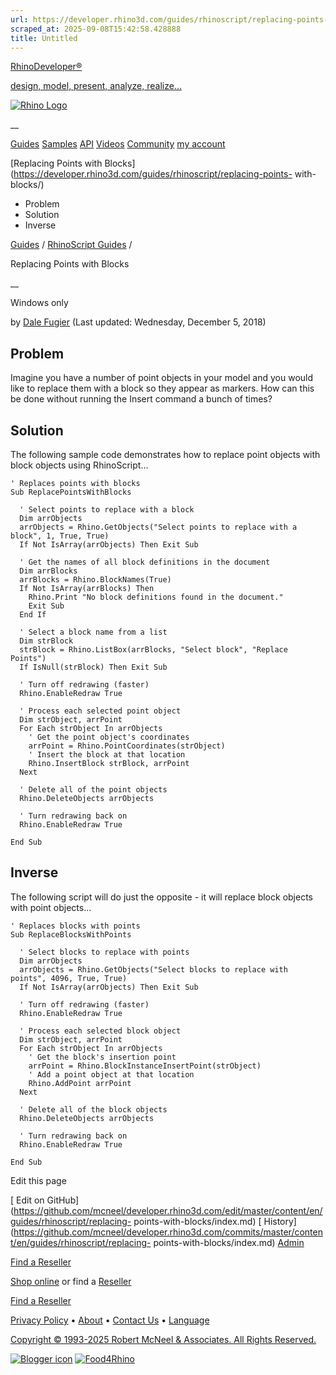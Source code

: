 ```yaml
---
url: https://developer.rhino3d.com/guides/rhinoscript/replacing-points-with-blocks/
scraped_at: 2025-09-08T15:42:58.428888
title: Untitled
---
```


[RhinoDeveloper®](/)

[design, model, present, analyze, realize...](/)

[![Rhino Logo](https://developer.rhino3d.com/images/rhinodevlogo.png)](/)

__

[Guides](https://developer.rhino3d.com/guides)
[Samples](https://developer.rhino3d.com/samples)
[API](https://developer.rhino3d.com/api)
[Videos](https://developer.rhino3d.com/videos)
[Community](https://discourse.mcneel.com/c/rhino-developer) [my account
](https://www.rhino3d.com/my-account/ "Manage your account, licenses, and
teams")

[Replacing Points with
Blocks](https://developer.rhino3d.com/guides/rhinoscript/replacing-points-
with-blocks/)

  * Problem
  * Solution
  * Inverse

[Guides](https://developer.rhino3d.com/en/guides/) / [RhinoScript
Guides](https://developer.rhino3d.com/en/guides/rhinoscript/) /

Replacing Points with Blocks

__

Windows only

by [Dale Fugier](https://discourse.mcneel.com/u/dale/) (Last updated:
Wednesday, December 5, 2018)

## Problem

Imagine you have a number of point objects in your model and you would like to
replace them with a block so they appear as markers. How can this be done
without running the Insert command a bunch of times?

## Solution

The following sample code demonstrates how to replace point objects with block
objects using RhinoScript…

    
    
    ' Replaces points with blocks
    Sub ReplacePointsWithBlocks
    
      ' Select points to replace with a block
      Dim arrObjects
      arrObjects = Rhino.GetObjects("Select points to replace with a block", 1, True, True)
      If Not IsArray(arrObjects) Then Exit Sub
    
      ' Get the names of all block definitions in the document    
      Dim arrBlocks
      arrBlocks = Rhino.BlockNames(True)
      If Not IsArray(arrBlocks) Then
        Rhino.Print "No block definitions found in the document."
        Exit Sub
      End If
    
      ' Select a block name from a list
      Dim strBlock
      strBlock = Rhino.ListBox(arrBlocks, "Select block", "Replace Points")
      If IsNull(strBlock) Then Exit Sub
    
      ' Turn off redrawing (faster)
      Rhino.EnableRedraw True      
    
      ' Process each selected point object
      Dim strObject, arrPoint
      For Each strObject In arrObjects
        ' Get the point object's coordinates
        arrPoint = Rhino.PointCoordinates(strObject)
        ' Insert the block at that location
        Rhino.InsertBlock strBlock, arrPoint
      Next
    
      ' Delete all of the point objects
      Rhino.DeleteObjects arrObjects   
    
      ' Turn redrawing back on     
      Rhino.EnableRedraw True      
    
    End Sub
    

## Inverse

The following script will do just the opposite - it will replace block objects
with point objects…

    
    
    ' Replaces blocks with points
    Sub ReplaceBlocksWithPoints
    
      ' Select blocks to replace with points
      Dim arrObjects
      arrObjects = Rhino.GetObjects("Select blocks to replace with points", 4096, True, True)
      If Not IsArray(arrObjects) Then Exit Sub
    
      ' Turn off redrawing (faster)
      Rhino.EnableRedraw True      
    
      ' Process each selected block object
      Dim strObject, arrPoint
      For Each strObject In arrObjects
        ' Get the block's insertion point
        arrPoint = Rhino.BlockInstanceInsertPoint(strObject)
        ' Add a point object at that location
        Rhino.AddPoint arrPoint
      Next
    
      ' Delete all of the block objects
      Rhino.DeleteObjects arrObjects   
    
      ' Turn redrawing back on     
      Rhino.EnableRedraw True      
    
    End Sub
    

Edit this page

[ Edit on
GitHub](https://github.com/mcneel/developer.rhino3d.com/edit/master/content/en/guides/rhinoscript/replacing-
points-with-blocks/index.md) [
History](https://github.com/mcneel/developer.rhino3d.com/commits/master/content/en/guides/rhinoscript/replacing-
points-with-blocks/index.md) [ Admin](https://developer.rhino3d.com/admin)

[Find a Reseller](https://www.rhino3d.com/sales)

[Shop online](https://www.rhino3d.com/store) or find a
[Reseller](https://www.rhino3d.com/sales)

[Find a Reseller](https://www.rhino3d.com/sales)

[Privacy Policy](https://www.rhino3d.com/privacy) •
[About](https://www.rhino3d.com/mcneel/about) • [Contact
Us](https://www.rhino3d.com/mcneel/contact) • [
Language](https://www.rhino3d.com/language "Change to a different region or
language")

[Copyright © 1993-2025 Robert McNeel & Associates. All Rights
Reserved.](https://www.rhino3d.com/mcneel/about)

[](https://www.facebook.com/McNeelRhinoceros/)
[](https://twitter.com/bobmcneel) [](https://www.linkedin.com/groups/75313/)
[](https://www.youtube.com/user/RhinoGuide/videos) [](https://vimeo.com/rhino)
[![Blogger
icon](https://developer.rhino3d.com/images/blogger.svg)](http://blog.rhino3d.com/)
[![Food4Rhino](https://developer.rhino3d.com/images/f4r_icon_01.svg)](https://www.food4rhino.com)

